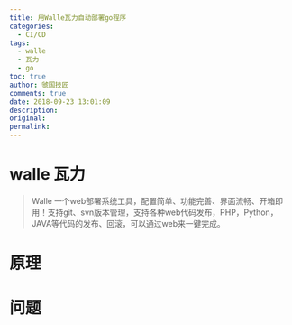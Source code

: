 ```yaml
---
title: 用Walle瓦力自动部署go程序
categories:
  - CI/CD
tags:
  - walle
  - 瓦力
  - go
toc: true
author: 虢国技匠
comments: true
date: 2018-09-23 13:01:09
description:
original:
permalink:
---
```


# walle 瓦力   
> Walle 一个web部署系统工具，配置简单、功能完善、界面流畅、开箱即用！支持git、svn版本管理，支持各种web代码发布，PHP，Python，JAVA等代码的发布、回滚，可以通过web来一键完成。   



<!-- more -->

# 原理


# 问题


# 
